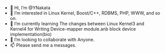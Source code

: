 - 👋 Hi, I’m @YNakata
- 👀 I’m interested in Linux Kernel, Boost/C++, RDBMS, PHP, WWW, and so on. 
- 🌱 I’m currently learning The changes between Linux Kernel3 and Kernel4 for Writing Device-mapper module.anb block device implementation(bio)
- 💞️ I’m looking to collaborate with Anyone.
- 📫 Please send me a messages.

<!---
YNakata/YNakata is a ✨ special ✨ repository because its `README.md` (this file) appears on your GitHub profile.
You can click the Preview link to take a look at your changes.
--->
